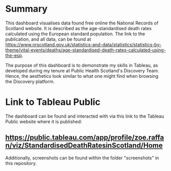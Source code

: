 # Summary

This dashboard visualises data found free online the National Records of Scotland website. It is described as the age-standardised death rates calculated using the European standard population. The link to the publication, and all data, can be found at https://www.nrscotland.gov.uk/statistics-and-data/statistics/statistics-by-theme/vital-events/deaths/age-standardised-death-rates-calculated-using-the-esp. 

The purpose of this dashboard is to demonstrate my skills in Tableau, as developed during my tenure at Public Health Scotland's Discovery Team. Hence, the aesthetics look similar to what one might find when browsing the Discovery platform.

# Link to Tableau Public

The dashboard can be found and interacted with via this link to the Tableau Public website where it is published:

## https://public.tableau.com/app/profile/zoe.raffan/viz/StandardisedDeathRatesinScotland/Home

Additionally, screenshots can be found within the folder "screenshots" in this repository.
